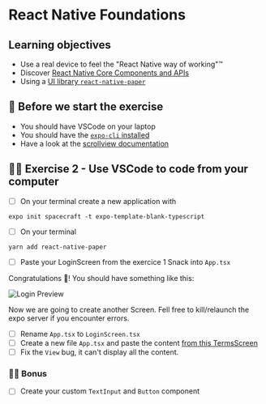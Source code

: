 # React Native Foundations

## Learning objectives

- Use a real device to feel the "React Native way of working"™️
- Discover [React Native Core Components and APIs](https://reactnative.dev/docs/components-and-apis)
- Using a [UI library `react-native-paper`](https://callstack.github.io/react-native-paper/)

## 🥑 Before we start the exercise

- You should have VSCode on your laptop
- You should have the [`expo-cli` installed](https://docs.expo.io/get-started/installation/)
- Have a look at the [scrollview documentation](https://reactnative.dev/docs/scrollview)

## 🤸‍♀️ Exercise 2 - Use VSCode to code from your computer

- [ ] On your terminal create a new application with
```console
expo init spacecraft -t expo-template-blank-typescript
```
- [ ] On your terminal
```console
yarn add react-native-paper
```
- [ ] Paste your LoginScreen from the exercice 1 Snack into `App.tsx`

Congratulations 👏! You should have something like this:

![Login Preview](https://raw.githubusercontent.com/flexbox/react-native-workshop/main/challenges/react-native-foundation/login.png)

Now we are going to create another Screen. Fell free to kill/relaunch the expo server if you encounter errors.

- [ ] Rename `App.tsx` to `LoginScreen.tsx`
- [ ] Create a new file `App.tsx` and paste the content [from this TermsScreen](https://raw.githubusercontent.com/flexbox/react-native-workshop/main/challenges/react-native-foundation/spacecraft/TermsScreen.tsx)
- [ ] Fix the `View` bug, it can't display all the content.

### 🏋️‍♀️ Bonus

- [ ] Create your custom `TextInput` and `Button` component
